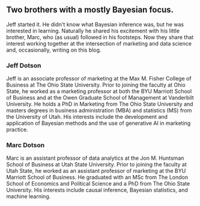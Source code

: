 ## Two brothers with a mostly Bayesian focus.

Jeff started it. He didn't know what Bayesian inference was, but he was interested in learning. Naturally he shared his excitement with his little brother, Marc, who (as usual) followed in his footsteps. Now they share that interest working together at the intersection of marketing and data science and, occasionally, writing on this blog.

### Jeff Dotson

Jeff is an associate professor of marketing at the Max M. Fisher College of Business at The Ohio State University. Prior to joining the faculty at Ohio State, he worked as a marketing professor at both the BYU Marriott School of Business and at the Owen Graduate School of Management at Vanderbilt University. He holds a PhD in Marketing from The Ohio State University and masters degrees in business administration (MBA) and statistics (MS) from the University of Utah. His interests include the development and application of Bayesian methods and the use of generative AI in marketing practice.

### Marc Dotson

Marc is an assistant professor of data analytics at the Jon M. Huntsman School of Business at Utah State University. Prior to joining the faculty at Utah State, he worked as an assistant professor of marketing at the BYU Marriott School of Business. He graduated with an MSc from The London School of Economics and Political Science and a PhD from The Ohio State University. His interests include causal inference, Bayesian statistics, and machine learning.

